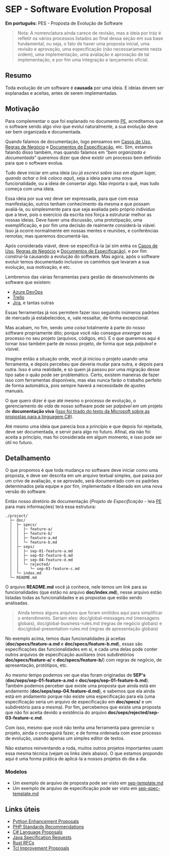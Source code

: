 SEP - Software Evolution Proposal
=================================

**Em português:** PES - Proposta de Evolução de Software

> Nota: A nomenclatura ainda carece de revisão, mas a ideia por tráz é refletir os vários processos
> listados ao final dessa seção em sua base fundamental, ou seja, o fato de haver uma proposta
> inicial, uma revisão e aprovação, uma especificação (não necessariamente nesta ordem), uma
> implementação, uma avaliação e aprovação de tal implementação, e por fim uma integração e
> lançamento oficial.

## Resumo

Toda evolução de um software é __causada__ por uma ideia. E ideias devem ser explanadas
e aceitas, antes de serem implementadas.

## Motivação

Para complementar o que foi explanado no documento [PE], acreditamos que o software
sendo algo vivo que evolui naturalmente, a sua evolução deve ser bem organizada e
documentada.

Quando falamos de documentação, logo pensamos em [Casos de Uso][UC], [Regras de Negócio][RN]
e [Documentos de Especificação][SPEC], etc. Sim, estamos falando disso também, mas quando
falamos em _"bem organizada e documentada"_ queremos dizer que deve existir um processo
bem definido para que o software evolua.

Tudo deve iniciar em uma ideia (_eu já escrevi sobre isso em algum lugar, quando achar o link
coloco aqui_), seja a ideia para uma nova funcionalidade, ou a ideia de consertar
algo. Não importa o quê, mas tudo começa com uma ideia.

Essa ideia por sua vez deve ser expressada, para que com essa manifestação, outros tenham
conhecimento da mesma e que possam avaliá-la, ou simplesmente para que seja avaliada pelo
próprio individuo que a teve, pois o exercício da escrita nos força a estruturar melhor
as nossas ideias. Deve haver uma discussão, uma prototipação, uma exemplificação,
e por fim uma decisão de realmente considerá-la viável. Isso já ocorre normalmente em nossas
mentes e reuniões, e conferências remotas; mas queremos documentá-las.

Após considerada viável, deve-se especificá-la (aí sim entra os [Casos de Uso][UC],
[Regras de Negócio][RN] e [Documentos de Especificação][SPEC]), e por fim construí-la
causando a evolução do software. Mas agora, após o software evoluir temos documentado
inclusive os caminhos que levaram a sua evolução, sua motivação, e etc.

Lembremos das várias ferramentas para gestão de desenvolvimento de software que existem:

* [Azure DevOps][AZDEVOPS]
* [Trello]
* [Jira], e tantas outras

Essas ferramentas já nos permitem fazer isso seguindo inúmeros padrões de mercado já estabelecidos,
e, vale ressaltar, de forma excepcional.

Mas acabam, no fim, sendo _uma coisa_ totalmente à parte do nosso software propriamente dito;
porque você não consegue _enxergar_ esse processo no seu projeto (arquivos, códigos, etc). E o que
queremos aqui é tornar isso também parte de nosso projeto, de forma que seja _palpável_ e visível.

Imagine então a situação onde, você já iniciou o projeto usando uma ferramenta, e depois percebeu
que deveria mudar para outra, e depois para outra. Isso é uma realidade, e só quem já passou
por uma migração desse tipo sabe o quão pode ser problemático. Certo, existem maneiras de
fazer isso com ferramentas disponíveis, mas elas nunca farão o trabalho perfeito de forma automática,
pois sempre haverá a necessidade de ajustes manuais.

O que quero dizer é que até mesmo o processo de evolução, o gerenciamento de _vida_ de nosso
software pode ser _palpável_ em um projeto de **documentação viva** ([Isso foi tirado do texto da
Microsoft sobre as propostas para a linguagem C#][CSharpQuote]).

Até mesmo uma ideia que parecia boa a princípio e que depois foi rejeitada, deve ser documentada,
e servir para algo no futuro. Afinal, ela não foi aceita a princípio, mas foi considerada em
algum momento, e isso pode ser útil no futuro.

## Detalhamento

O que propomos é que toda mudança no software deve iniciar como uma proposta, e deve ser descrita
em um arquivo textual simples, que passa por um crivo de avaliação, e se aprovado, será documentado
com os padrões determinados pela equipe e por fim, implementado e liberado em uma nova versão do
software.

Então nosso diretório de documentação (_Projeto de Especificação_ - leia [PE] para mais informações) terá essa estrutura:

```
./project/
  ├─ doc/
  │  ├─ specs/
  │  │  ├─ feature-a/
  │  │  ├─ feature-b/
  │  │  ├─ feature-a.md
  │  │  └─ feature-b.md
  │  ├─ seps/
  │  │  ├─ sep-01-feature-a.md
  │  │  ├─ sep-02-feature-b.md
  │  │  ├─ sep-04-feature-d.md
  │  │  └─ rejected/
  │  │     └─ sep-03-feature-c.md
  │  └─ index.md
  └─ README.md
```

O arquivo **README.md** você já conhece, nele temos um link para as funcionalidades (que estão no
arquivo **doc/index.md**), nesse arquivo estão listadas todas as funcionalidades e as propostas
que estão sendo analisadas.

> Ainda temos alguns arquivos que foram omitidos aqui para simplificar o entendimento. Seriam eles: doc/global-messages.md (mensagens globais), doc/global-business-rules.md (regras de negócio globais) e doc/global-presentation-rules.md (regras de apresentação globais)

No exemplo acima, temos duas funcionalidades já aceitas (**doc/specs/feature-a.md** e
**doc/specs/feature-b.md**), essas são especificações das funcionalidades em si, e cada uma delas
pode conter outros arquivos de especificação auxiliares (nos subdiretórios **doc/specs/feature-a/**
e **doc/specs/feature-b/**) com regras de negócio, de apresentação, protótipos, etc.

Ao mesmo tempo podemos ver que elas foram originadas de **SEP's** (**doc/seps/sep-01-feature-a.md** e
**doc/seps/sep-01-feature-b.md**). Também podemos perceber que existe uma proposta que ainda está
em andamento (**doc/seps/sep-04.feature-d.md**), e sabemos que ela ainda está em andamento porque não
existe uma especificação para ela (uma especificação seria um arquivo de especificação em
**doc/specs/** e um subdiretório para a mesma). Por fim, percebemos que existe uma proposta que não foi aceita devido a existência do arquivo **doc/seps/rejected/sep-03-feature-c.md**.

Com isso, mesmo que você não tenha uma ferramenta para gerenciar o projeto, ainda o conseguirá fazer, e de forma ordenada com esse processo de evolução, usando apenas um simples editor de textos.

Não estamos reinventando a roda, muitos outros projetos importantes usam essa mesma técnica
(vejam os links úteis abaixo). O que estamos propondo aqui é uma forma prática de aplicá-la a nossos projetos do dia a dia.

### Modelos

* Um exemplo de arquivo de proposta pode ser visto em [sep-template.md][sep-template]
* Um exemplo de arquivo de especificação pode ser visto em [sep-spec-template.md][sep-spec-template]

## Links úteis

* [Python Enhancement Proposals][PEP]
* [PHP Standards Recommendations][PSR]
* [C# Language Proposals][CSLP]
* [Java Specification Requests][JSR]
* [Rust RFCs][RUST-RFC]
* [Tcl Improvement Proposals][TCL-TIP]

[PE]: PE.md
[UC]: https://pt.wikipedia.org/wiki/Caso_de_uso
[RN]: https://pt.wikipedia.org/wiki/Regras_de_neg%C3%B3cio
[SPEC]: https://pt.wikipedia.org/wiki/Engenharia_de_requisitos
[AZDEVOPS]: https://azure.microsoft.com/pt-br/services/devops
[Trello]: https://trello.com/
[Jira]: https://br.atlassian.com/software/jira
[CSharpQuote]: https://github.com/dotnet/csharplang/tree/master/proposals#c-language-proposals
[PEP]: https://www.python.org/dev/peps/
[PSR]: http://www.php-fig.org/psr/
[CSLP]: https://github.com/dotnet/csharplang/tree/master/proposals
[JSR]: https://www.jcp.org/en/jsr/all
[sep-template]: sep-template.md
[sep-spec-template]: sep-spec-template.md
[RUST-RFC]: https://github.com/rust-lang/rfcs
[TCL-TIP]: https://core.tcl-lang.org/tips/doc/trunk/tip/0.md

